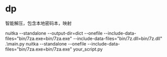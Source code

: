 # dp
智能解压，包含本地密码本，映射

<!-- 编译 -->
nuitka --standalone --output-dir=dict --onefile --include-data-files="bin/7za.exe=bin/7za.exe" --include-data-files="bin/7z.dll=bin/7z.dll" .\main.py
nuitka --standalone --onefile --include-data-files="bin/7za.exe=bin/7za.exe" your_script.py
